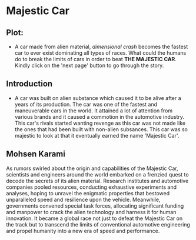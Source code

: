 # Majestic Car


## Plot:
- A car made from alien material, *dimensional crash* becomes the fastest car to ever exist dominating all types of races. What could the humans do to break the limits of cars in order to beat **THE MAJESTIC CAR**. Kindly click on the 'next page' button to go through the story.

## Introduction
- A car was built on alien substance which caused it to be alive after a years of its production. The car was one of the fastest and maneuverable cars in the world. It attained a lot of attention from various brands and it caused a commotion in the automotive industry. This car's rivals started wanting revenge as this car was not made like the ones that had been built with non-alien subsances. This car was so majestic to look at that it eventually earned the name 'Majestic Car'. 

## Mohsen Karami 



As rumors swirled about the origin and capabilities of the Majestic Car, scientists and engineers around the world embarked on a frenzied quest to decode the secrets of its alien material. Research institutes and automotive companies pooled resources, conducting exhaustive experiments and analyses, hoping to unravel the enigmatic properties that bestowed unparalleled speed and resilience upon the vehicle. Meanwhile, governments convened special task forces, allocating significant funding and manpower to crack the alien technology and harness it for human innovation. It became a global race not just to defeat the Majestic Car on the track but to transcend the limits of conventional automotive engineering and propel humanity into a new era of speed and performance.